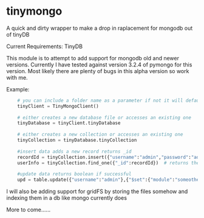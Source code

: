 # tinymongo
A quick and dirty wrapper to make a drop in raplacement for mongodb out of tinyDB

Current Requirements:
   TinyDB

This module is to attempt to add support for mongodb old and newer versions.  Currently I have tested against version 3.2.4 of pymongo for this version.  Most likely there are plenty of bugs in this alpha version so work with me.

Example:
```python
    # you can include a folder name as a parameter if not it will default to "tinydb"
    tinyClient = TinyMongoClient()
    
    # either creates a new database file or accesses an existing one
    tinyDatabase = tinyClient.tinyDatabase
    
    # either creates a new collection or accesses an existing one
    tinyCollection = tinyDatabase.tinyCollection
    
    #insert data adds a new record returns _id
    recordId = tinyCollection.insert({"username":"admin","password":"admin","module":"somemodule"}) 
    userInfo = tinyCollection.find_one({"_id":recordId})  # returns the record inserted
    
    #update data returns boolean if successful
    upd = table.update({"username":"admin"},{"$set":{"module":"someothermodule"}) 
```

I will also be adding support for gridFS by storing the files somehow and indexing them in a db like mongo currently does

More to come......
